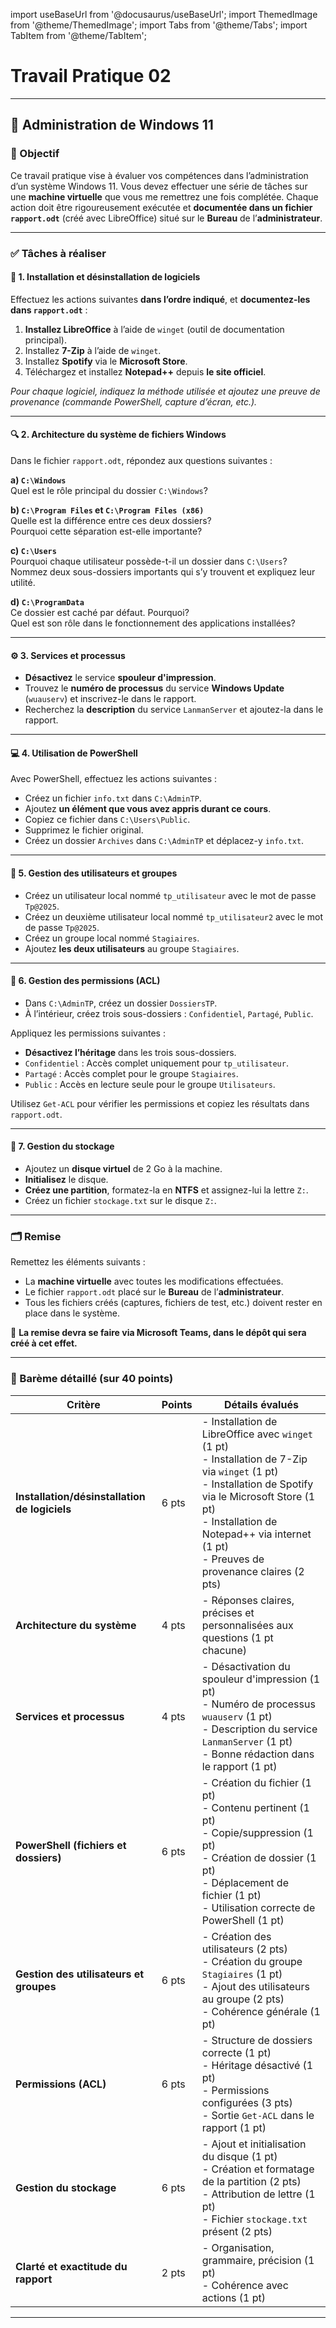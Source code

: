 import useBaseUrl from '@docusaurus/useBaseUrl';
import ThemedImage from '@theme/ThemedImage';
import Tabs from '@theme/Tabs';
import TabItem from '@theme/TabItem';

# Travail Pratique 02

* * *

## 🧪 Administration de Windows 11

### 🎯 Objectif
Ce travail pratique vise à évaluer vos compétences dans l’administration d’un système Windows 11. Vous devez effectuer une série de tâches sur une **machine virtuelle** que vous me remettrez une fois complétée. Chaque action doit être rigoureusement exécutée et **documentée dans un fichier `rapport.odt`** (créé avec LibreOffice) situé sur le **Bureau** de l’**administrateur**.

---

### ✅ Tâches à réaliser

#### 🔧 1. Installation et désinstallation de logiciels

Effectuez les actions suivantes **dans l’ordre indiqué**, et **documentez-les dans `rapport.odt`** :

1. **Installez LibreOffice** à l’aide de `winget` (outil de documentation principal).
2. Installez **7-Zip** à l’aide de `winget`.
3. Installez **Spotify** via le **Microsoft Store**.
4. Téléchargez et installez **Notepad++** depuis **le site officiel**.

*Pour chaque logiciel, indiquez la méthode utilisée et ajoutez une preuve de provenance (commande PowerShell, capture d’écran, etc.).*

---

#### 🔍 2. Architecture du système de fichiers Windows

Dans le fichier `rapport.odt`, répondez aux questions suivantes :

**a) `C:\Windows`**  
Quel est le rôle principal du dossier `C:\Windows`?

**b) `C:\Program Files` et `C:\Program Files (x86)`**  
Quelle est la différence entre ces deux dossiers?  
Pourquoi cette séparation est-elle importante?

**c) `C:\Users`**  
Pourquoi chaque utilisateur possède-t-il un dossier dans `C:\Users`?  
Nommez deux sous-dossiers importants qui s’y trouvent et expliquez leur utilité.

**d) `C:\ProgramData`**  
Ce dossier est caché par défaut. Pourquoi?  
Quel est son rôle dans le fonctionnement des applications installées?

---

#### ⚙️ 3. Services et processus

- **Désactivez** le service **spouleur d'impression**.
- Trouvez le **numéro de processus** du service **Windows Update** (`wuauserv`) et inscrivez-le dans le rapport.
- Recherchez la **description** du service `LanmanServer` et ajoutez-la dans le rapport.

---

#### 💻 4. Utilisation de PowerShell

Avec PowerShell, effectuez les actions suivantes :

- Créez un fichier `info.txt` dans `C:\AdminTP`.
- Ajoutez **un élément que vous avez appris durant ce cours**.
- Copiez ce fichier dans `C:\Users\Public`.
- Supprimez le fichier original.
- Créez un dossier `Archives` dans `C:\AdminTP` et déplacez-y `info.txt`.

---

#### 👤 5. Gestion des utilisateurs et groupes

- Créez un utilisateur local nommé `tp_utilisateur` avec le mot de passe `Tp@2025`.
- Créez un deuxième utilisateur local nommé `tp_utilisateur2` avec le mot de passe `Tp@2025`.
- Créez un groupe local nommé `Stagiaires`.
- Ajoutez **les deux utilisateurs** au groupe `Stagiaires`.

---

#### 🔐 6. Gestion des permissions (ACL)

- Dans `C:\AdminTP`, créez un dossier `DossiersTP`.
- À l’intérieur, créez trois sous-dossiers : `Confidentiel`, `Partagé`, `Public`.

Appliquez les permissions suivantes :

- **Désactivez l’héritage** dans les trois sous-dossiers.
- `Confidentiel` : Accès complet uniquement pour `tp_utilisateur`.
- `Partagé` : Accès complet pour le groupe `Stagiaires`.
- `Public` : Accès en lecture seule pour le groupe `Utilisateurs`.

Utilisez `Get-ACL` pour vérifier les permissions et copiez les résultats dans `rapport.odt`.

---

#### 📀 7. Gestion du stockage

- Ajoutez un **disque virtuel** de 2 Go à la machine.
- **Initialisez** le disque.
- **Créez une partition**, formatez-la en **NTFS** et assignez-lui la lettre `Z:`.
- Créez un fichier `stockage.txt` sur le disque `Z:`.

---

### 🗂️ Remise

Remettez les éléments suivants :

- La **machine virtuelle** avec toutes les modifications effectuées.
- Le fichier `rapport.odt` placé sur le **Bureau** de l’**administrateur**.
- Tous les fichiers créés (captures, fichiers de test, etc.) doivent rester en place dans le système.

📅 **La remise devra se faire via Microsoft Teams, dans le dépôt qui sera créé à cet effet.**

---

### 📜 Barème détaillé (sur 40 points)

| **Critère**                             | **Points** | **Détails évalués** |
|-----------------------------------------|------------|----------------------|
| **Installation/désinstallation de logiciels** | 6 pts | - Installation de LibreOffice avec `winget` (1 pt)<br>- Installation de 7-Zip via `winget` (1 pt)<br>- Installation de Spotify via le Microsoft Store (1 pt)<br>- Installation de Notepad++ via internet (1 pt)<br>- Preuves de provenance claires (2 pts) |
| **Architecture du système**             | 4 pts | - Réponses claires, précises et personnalisées aux questions (1 pt chacune) |
| **Services et processus**               | 4 pts | - Désactivation du spouleur d'impression (1 pt)<br>- Numéro de processus `wuauserv` (1 pt)<br>- Description du service `LanmanServer` (1 pt)<br>- Bonne rédaction dans le rapport (1 pt) |
| **PowerShell (fichiers et dossiers)**   | 6 pts | - Création du fichier (1 pt)<br>- Contenu pertinent (1 pt)<br>- Copie/suppression (1 pt)<br>- Création de dossier (1 pt)<br>- Déplacement de fichier (1 pt)<br>- Utilisation correcte de PowerShell (1 pt) |
| **Gestion des utilisateurs et groupes** | 6 pts | - Création des utilisateurs (2 pts)<br>- Création du groupe `Stagiaires` (1 pt)<br>- Ajout des utilisateurs au groupe (2 pts)<br>- Cohérence générale (1 pt) |
| **Permissions (ACL)**                   | 6 pts | - Structure de dossiers correcte (1 pt)<br>- Héritage désactivé (1 pt)<br>- Permissions configurées (3 pts)<br>- Sortie `Get-ACL` dans le rapport (1 pt) |
| **Gestion du stockage**                | 6 pts | - Ajout et initialisation du disque (1 pt)<br>- Création et formatage de la partition (2 pts)<br>- Attribution de lettre (1 pt)<br>- Fichier `stockage.txt` présent (2 pts) |
| **Clarté et exactitude du rapport**     | 2 pts | - Organisation, grammaire, précision (1 pt)<br>- Cohérence avec actions (1 pt) |

---

